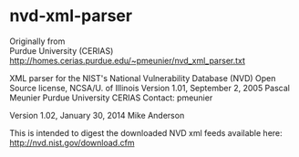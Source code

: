 nvd-xml-parser
==============
Originally from    
Purdue University (CERIAS)
http://homes.cerias.purdue.edu/~pmeunier/nvd_xml_parser.txt

XML parser for the NIST's National Vulnerability Database (NVD)
Open Source license, NCSA/U. of Illinois
Version 1.01, September 2, 2005
Pascal Meunier
Purdue University CERIAS
Contact: pmeunier 


Version 1.02, January 30, 2014
Mike Anderson




This is intended to digest the downloaded NVD xml feeds available here: http://nvd.nist.gov/download.cfm
